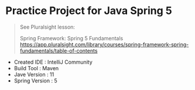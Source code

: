 # Practice Project for Java Spring 5

> See Pluralsight lesson:
> 
> Spring Framework: Spring 5 Fundamentals
https://app.pluralsight.com/library/courses/spring-framework-spring-fundamentals/table-of-contents

* Created IDE    : IntelliJ Community
* Build Tool     : Maven
* Jave Version   : 11
* Spring Version : 5  
